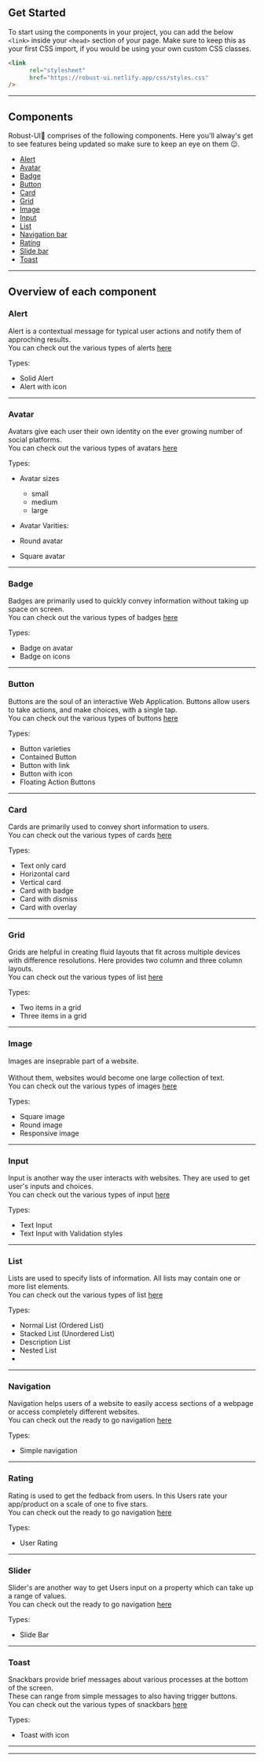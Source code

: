 ## Get Started

To start using the components in your project, you can add the below `<link>` inside your `<head>` section of your page. Make sure to keep this as your first CSS import, if you would be using your own custom CSS classes.

```html
<link 
      rel="stylesheet" 
      href="https://robust-ui.netlify.app/css/styles.css" 
/>

```

---

## Components

Robust-UI🚀 comprises of the following components. Here you'll alway's get to see features being updated so make sure to keep an eye on them 😉.

<ul>
  <li><a href="https://robust-ui.netlify.app/components/alert/alert">Alert</a></li>
  <li><a href="https://robust-ui.netlify.app/components/Avatar/avatar">Avatar</a></li>
  <li><a href="https://robust-ui.netlify.app/components/Badge/badge">Badge</a></li>
  <li><a href="https://robust-ui.netlify.app/components/Button/button">Button</a></li>
  <li><a href="https://robust-ui.netlify.app/components/card/card">Card</a></li>
 <li><a href="https://robust-ui.netlify.app/components/Grid/grid">Grid</a></li>
  <li><a href="https://robust-ui.netlify.app/components/ImageR/imageR">Image</a></li>
  <li><a href="https://robust-ui.netlify.app/components/Input/input">Input</a></li>
    <li><a href="https://robust-ui.netlify.app/components/Lists/lists">List</a></li>
  <li><a href="https://robust-ui.netlify.app/components/Navigation/navigation">Navigation bar</a> </li>
    <li><a href="https://robust-ui.netlify.app/components/Rating/rating">Rating</a></li>
      <li><a href="https://robust-ui.netlify.app/components/Slidebar/slidebar">Slide bar</a></li>
  <li><a href="https://robust-ui.netlify.app/components/Toast/toast">Toast</a></li>


</ul>

---
## Overview of each component


### Alert

Alert is a contextual message for typical user actions and notify them of approching results.
<br />
You can check out the various types of alerts [here](https://robust-ui.netlify.app/components/alert/alert)

Types:
* Solid Alert
* Alert with icon

<hr />

### Avatar

Avatars give each user their own identity on the ever growing number of social platforms. 
<br />
You can check out the various types of avatars [here](https://robust-ui.netlify.app/components/Avatar/avatar)

Types:
* Avatar sizes
  * small
  * medium
  * large

* Avatar Varities:
 * Round avatar
 * Square avatar

<hr />

### Badge

Badges are primarily used to quickly convey information without taking up space on screen.
<br />
You can check out the various types of badges [here](https://robust-ui.netlify.app/components/Badge/badge)

Types:
* Badge on avatar
* Badge on icons

<hr />

### Button

Buttons are the soul of an interactive Web Application. Buttons allow users to take actions, and make choices, with a single tap.
<br />
You can check out the various types of buttons [here](https://robust-ui.netlify.app/components/Button/button)

Types:
* Button varieties
 * Contained Button
 * Button with link
 * Button with icon
 * Floating Action Buttons

<hr />

### Card

Cards are primarily used to convey short information to users.
<br />
You can check out the various types of cards [here](https://robust-ui.netlify.app/components/Card/card)

Types:
* Text only card
* Horizontal card
* Vertical card
* Card with badge
* Card with dismiss
* Card with overlay

<hr />

### Grid

Grids are helpful in creating fluid layouts that fit across multiple devices with difference resolutions. Here provides two column and three column layouts.
<br />
You can check out the various types of list [here](https://robust-ui.netlify.app/components/Grid/grid)

Types:
* Two items in a grid
* Three items in a grid

<hr />

### Image

Images are inseprable part of a website.  
<br />
Without them, websites would become one large collection of text.
<br />
You can check out the various types of images [here](https://robust-ui.netlify.app/components/ImageR/imageR)

Types:
* Square image
* Round image
* Responsive image

<hr />

### Input

Input is another way the user interacts with websites. They are used to get user's inputs and choices.
<br />
You can check out the various types of input [here](https://robust-ui.netlify.app/components/Input/input)

Types:
* Text Input
* Text Input with Validation styles


<hr />

### List

Lists are used to specify lists of information. All lists may contain one or more list elements. 
<br />
You can check out the various types of list [here](https://robust-ui.netlify.app/components/Lists/lists)

Types:
*  Normal List (Ordered List)
* Stacked List (Unordered List)
* Description List
* Nested List
* 

<hr />

### Navigation

Navigation helps users of a website to easily access sections of a webpage or access completely different websites.
<br />
You can check out the ready to go navigation [here]("https://robust-ui.netlify.app/components/Navigation/navigation)

Types:
* Simple navigation

<hr />

### Rating

Rating is used to get the fedback from users. In this Users rate your app/product on a scale of one to five stars.
<br />
You can check out the ready to go navigation [here]("https://robust-ui.netlify.app/components/Rating/rating)

Types:
* User Rating

<hr />

### Slider

 Slider's are another way to get Users input on a property which can take up a range of values.
<br />
You can check out the ready to go navigation [here]("https://robust-ui.netlify.app/components/Slidebar/slidebar)

Types:
* Slide Bar

<hr />

### Toast

Snackbars provide brief messages about various processes at the bottom of the screen.
<br /> 
These can range from simple messages to also having trigger buttons.
<br />
You can check out the various types of snackbars [here](https://robust-ui.netlify.app/components/toast/toast)

Types:
* Toast with icon


<hr />


---

